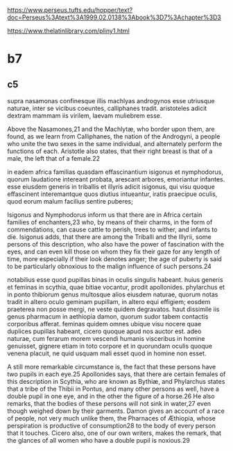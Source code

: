 
https://www.perseus.tufts.edu/hopper/text?doc=Perseus%3Atext%3A1999.02.0138%3Abook%3D7%3Achapter%3D3

https://www.thelatinlibrary.com/pliny1.html

# b7
## c5
supra nasamonas confinesque illis machlyas androgynos esse utriusque naturae, inter se vicibus coeuntes, calliphanes tradit. aristoteles adicit dextram mammam iis virilem, laevam muliebrem esse. 

Above the Nasamones,21 and the Machlytæ, who border upon them, are found, as we learn from Calliphanes, the nation of the Androgyni, a people who unite the two sexes in the same individual, and alternately perform the functions of each. Aristotle also states, that their right breast is that of a male, the left that of a female.22

in eadem africa familias quasdam effascinantium isigonus et nymphodorus, quorum laudatione intereant probata, arescant arbores, emoriantur infantes. esse eiusdem generis in triballis et illyris adicit isigonus, qui visu quoque effascinent interemantque quos diutius intueantur, iratis praecipue oculis, quod eorum malum facilius sentire puberes;

Isigonus and Nymphodorus inform us that there are in Africa certain families of enchanters,23 who, by means of their charms, in the form of commendations, can cause cattle to perish, trees to wither, and infants to die. Isigonus adds, that there are among the Triballi and the Illyrii, some persons of this description, who also have the power of fascination with the eyes, and can even kill those on whom they fix their gaze for any length of time, more especially if their look denotes anger; the age of puberty is said to be particularly obnoxious to the malign influence of such persons.24

notabilius esse quod pupillas binas in oculis singulis habeant. huius generis et feminas in scythia, quae bitiae vocantur, prodit apollonides. phylarchus et in ponto thibiorum genus multosque alios eiusdem naturae, quorum notas tradit in altero oculo geminam pupillam, in altero equi effigiem; eosdem praeterea non posse mergi, ne veste quidem degravatos. haut dissimile iis genus pharmacum in aethiopia damon, quorum sudor tabem contactis corporibus afferat. feminas quidem omnes ubique visu nocere quae duplices pupillas habeant, cicero quoque apud nos auctor est. adeo naturae, cum ferarum morem vescendi humanis visceribus in homine genuisset, gignere etiam in toto corpore et in quorundam oculis quoque venena placuit, ne quid usquam mali esset quod in homine non esset.

A still more remarkable circumstance is, the fact that these persons have two pupils in each eye.25 Apollonides says, that there are certain females of this description in Scythia, who are known as Bythiæ, and Phylarchus states that a tribe of the Thibii in Pontus, and many other persons as well, have a double pupil in one eye, and in the other the figure of a horse.26 He also remarks, that the bodies of these persons will not sink in water,27 even though weighed down by their garments. Damon gives an account of a race of people, not very much unlike them, the Pharnaces of Æthiopia, whose perspiration is productive of consumption28 to the body of every person that it touches. Cicero also, one of our own writers, makes the remark, that the glances of all women who have a double pupil is noxious.29

